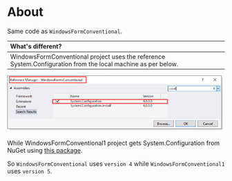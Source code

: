 ﻿# About

Same code as `WindowsFormConventional`.


| What's different?  |
| :--- |
| WindowsFormConventional project uses the reference System.Configuration from the local machine as per below. |



![Conventional1](assets/Conventional1.png)

While WindowsFormConventional1 project gets System.Configuration from NuGet using [this package](https://www.nuget.org/packages/System.Configuration.ConfigurationManager/5.0.0).

So `WindowsFormConventional` uses `version 4` while `WindowsFormConventional1` uses `version 5`.



